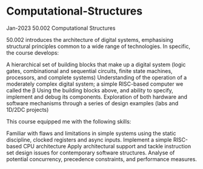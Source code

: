 # Computational-Structures
Jan-2023 50.002 Computational Structures

50.002 introduces the architecture of digital systems, emphasising structural principles common to a wide range of technologies. In specific, the course develops:

A hierarchical set of building blocks that make up a digital system (logic gates, combinational and sequential circuits, finite state machines, processors, and complete systems)
Understanding of the operation of a moderately complex digital system; a simple RISC-based computer we called the β
Using the building blocks above, and ability to specify, implement and debug its components.
Exploration of both hardware and software mechanisms through a series of design examples (labs and 1D/2DC projects)

This course equipped me with the following skills:

Familiar with flaws and limitations in simple systems using the static discipline, clocked registers and async inputs.
Implement a simple RISC-based CPU architecture
Apply architectural support and tackle instruction set design issues for contemporary software structures.
Analyse of potential concurrency, precedence constraints, and performance measures.
